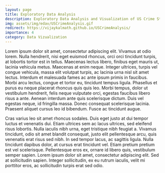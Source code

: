 ```yaml
---
layout: page
title: Exploratory Data Analysis
description: Exploratory Data Analysis and Visualization of US Crime Stats.
img: assets/img/edav/USCrimeAnalysis.gif
redirect: https://vijaykalmath.github.io/USCrimeAnalysis/
importance: 4
category: Data Vizualization
---
```

 Lorem ipsum dolor sit amet, consectetur adipiscing elit. Vivamus at odio lorem. Nulla hendrerit, nisi eget euismod rhoncus, orci orci tincidunt turpis, at lobortis tortor est in tellus. Maecenas lectus libero, finibus eget mauris ut, lacinia vehicula metus. Maecenas at enim neque. Integer ultrices, turpis vel congue vehicula, massa elit volutpat turpis, ac lacinia urna nisl sit amet lectus. Interdum et malesuada fames ac ante ipsum primis in faucibus. Morbi arcu lectus, congue et tortor eu, tincidunt tempus ligula. Phasellus et purus eu neque placerat rhoncus quis quis leo. Morbi tempus, dolor ut vestibulum hendrerit, felis neque vulputate orci, egestas faucibus libero risus a ante. Aenean interdum ante quis scelerisque dictum. Duis vel egestas neque, id fringilla massa. Donec consequat scelerisque lacinia. Praesent aliquet cursus leo id bibendum. Fusce ac tincidunt augue.

Cras varius leo sit amet rhoncus sodales. Duis eget justo at dui tempor luctus et venenatis dui. Etiam ultrices sem ac lacus ultrices, sed eleifend risus lobortis. Nulla iaculis nibh urna, eget tristique nibh feugiat a. Vivamus tincidunt, odio sit amet blandit consequat, justo elit pellentesque arcu, quis venenatis erat risus sed nibh. In sed tempor lacus, ac sagittis ligula. Nulla tincidunt dapibus dolor, at cursus erat tincidunt vel. Etiam pretium pretium est vel scelerisque. Pellentesque eros ex, ornare id libero quis, vestibulum semper sapien. Lorem ipsum dolor sit amet, consectetur adipiscing elit. Sed at sollicitudin sapien. Integer sollicitudin, ex eu rutrum iaculis, velit mi porttitor eros, ac sollicitudin turpis erat sed odio. 